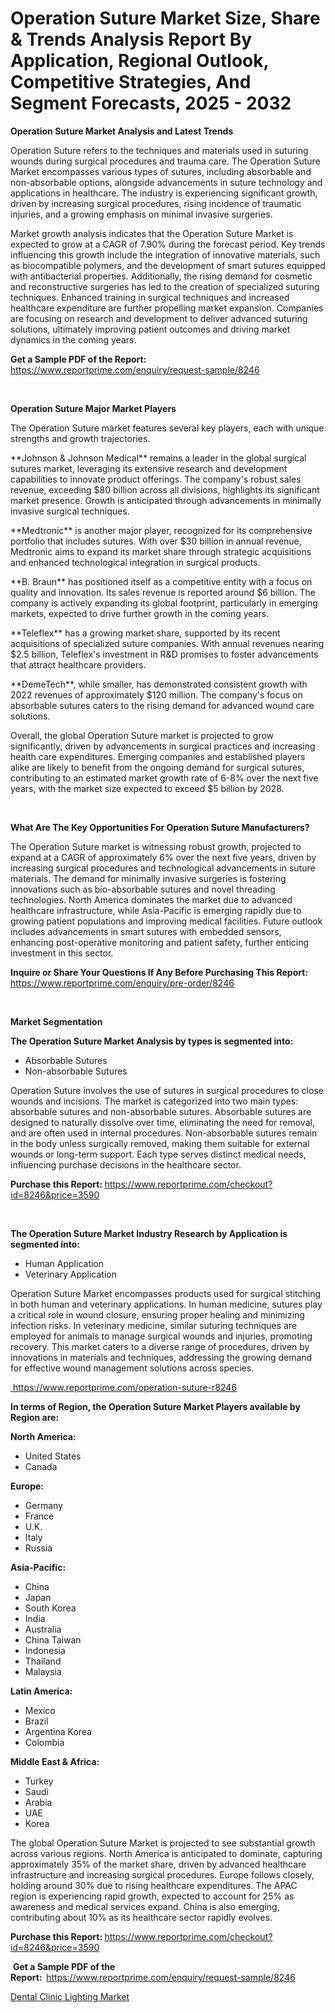 <p><h1>Operation Suture Market Size, Share & Trends Analysis Report By Application, Regional Outlook, Competitive Strategies, And Segment Forecasts, 2025 - 2032</h1></p><p><strong>Operation Suture Market Analysis and Latest Trends</strong></p>
<p><p>Operation Suture refers to the techniques and materials used in suturing wounds during surgical procedures and trauma care. The Operation Suture Market encompasses various types of sutures, including absorbable and non-absorbable options, alongside advancements in suture technology and applications in healthcare. The industry is experiencing significant growth, driven by increasing surgical procedures, rising incidence of traumatic injuries, and a growing emphasis on minimal invasive surgeries.</p><p>Market growth analysis indicates that the Operation Suture Market is expected to grow at a CAGR of 7.90% during the forecast period. Key trends influencing this growth include the integration of innovative materials, such as biocompatible polymers, and the development of smart sutures equipped with antibacterial properties. Additionally, the rising demand for cosmetic and reconstructive surgeries has led to the creation of specialized suturing techniques. Enhanced training in surgical techniques and increased healthcare expenditure are further propelling market expansion. Companies are focusing on research and development to deliver advanced suturing solutions, ultimately improving patient outcomes and driving market dynamics in the coming years.</p></p>
<p><strong>Get a Sample PDF of the Report:&nbsp;</strong> <a href="https://www.reportprime.com/enquiry/request-sample/8246?utm_campaign=2320&utm_medium=2&utm_source=Github&utm_content=ia&utm_term=19032025&utm_id=operation-suture">https://www.reportprime.com/enquiry/request-sample/8246</a></p>
<p>&nbsp;</p>
<p><strong>Operation Suture Major Market Players</strong></p>
<p><p>The Operation Suture market features several key players, each with unique strengths and growth trajectories. </p><p>**Johnson & Johnson Medical** remains a leader in the global surgical sutures market, leveraging its extensive research and development capabilities to innovate product offerings. The company's robust sales revenue, exceeding $80 billion across all divisions, highlights its significant market presence. Growth is anticipated through advancements in minimally invasive surgical techniques.</p><p>**Medtronic** is another major player, recognized for its comprehensive portfolio that includes sutures. With over $30 billion in annual revenue, Medtronic aims to expand its market share through strategic acquisitions and enhanced technological integration in surgical products.</p><p>**B. Braun** has positioned itself as a competitive entity with a focus on quality and innovation. Its sales revenue is reported around $6 billion. The company is actively expanding its global footprint, particularly in emerging markets, expected to drive further growth in the coming years.</p><p>**Teleflex** has a growing market share, supported by its recent acquisitions of specialized suture companies. With annual revenues nearing $2.5 billion, Teleflex's investment in R&D promises to foster advancements that attract healthcare providers.</p><p>**DemeTech**, while smaller, has demonstrated consistent growth with 2022 revenues of approximately $120 million. The company's focus on absorbable sutures caters to the rising demand for advanced wound care solutions.</p><p>Overall, the global Operation Suture market is projected to grow significantly, driven by advancements in surgical practices and increasing health care expenditures. Emerging companies and established players alike are likely to benefit from the ongoing demand for surgical sutures, contributing to an estimated market growth rate of 6-8% over the next five years, with the market size expected to exceed $5 billion by 2028.</p></p>
<p>&nbsp;</p>
<p><strong>What Are The Key Opportunities For Operation Suture Manufacturers?</strong></p>
<p><p>The Operation Suture market is witnessing robust growth, projected to expand at a CAGR of approximately 6% over the next five years, driven by increasing surgical procedures and technological advancements in suture materials. The demand for minimally invasive surgeries is fostering innovations such as bio-absorbable sutures and novel threading technologies. North America dominates the market due to advanced healthcare infrastructure, while Asia-Pacific is emerging rapidly due to growing patient populations and improving medical facilities. Future outlook includes advancements in smart sutures with embedded sensors, enhancing post-operative monitoring and patient safety, further enticing investment in this sector.</p></p>
<p><strong>Inquire or Share Your Questions If Any Before Purchasing This Report:</strong> <a href="https://www.reportprime.com/enquiry/pre-order/8246?utm_campaign=2320&utm_medium=2&utm_source=Github&utm_content=ia&utm_term=19032025&utm_id=operation-suture">https://www.reportprime.com/enquiry/pre-order/8246</a></p>
<p>&nbsp;</p>
<p><strong>Market Segmentation</strong></p>
<p><strong>The Operation Suture Market Analysis by types is segmented into:</strong></p>
<p><ul><li>Absorbable Sutures</li><li>Non-absorbable Sutures</li></ul></p>
<p><p>Operation Suture involves the use of sutures in surgical procedures to close wounds and incisions. The market is categorized into two main types: absorbable sutures and non-absorbable sutures. Absorbable sutures are designed to naturally dissolve over time, eliminating the need for removal, and are often used in internal procedures. Non-absorbable sutures remain in the body unless surgically removed, making them suitable for external wounds or long-term support. Each type serves distinct medical needs, influencing purchase decisions in the healthcare sector.</p></p>
<p><strong>Purchase this Report:&nbsp;</strong><a href="https://www.reportprime.com/checkout?id=8246&price=3590&utm_campaign=2320&utm_medium=2&utm_source=Github&utm_content=ia&utm_term=19032025&utm_id=operation-suture">https://www.reportprime.com/checkout?id=8246&price=3590</a></p>
<p>&nbsp;</p>
<p><strong>The Operation Suture Market Industry Research by Application is segmented into:</strong></p>
<p><ul><li>Human Application</li><li>Veterinary Application</li></ul></p>
<p><p>Operation Suture Market encompasses products used for surgical stitching in both human and veterinary applications. In human medicine, sutures play a critical role in wound closure, ensuring proper healing and minimizing infection risks. In veterinary medicine, similar suturing techniques are employed for animals to manage surgical wounds and injuries, promoting recovery. This market caters to a diverse range of procedures, driven by innovations in materials and techniques, addressing the growing demand for effective wound management solutions across species.</p></p>
<p><a href="https://www.reportprime.com/operation-suture-r8246?utm_campaign=2320&utm_medium=2&utm_source=Github&utm_content=ia&utm_term=19032025&utm_id=operation-suture">&nbsp;https://www.reportprime.com/operation-suture-r8246</a></p>
<p><strong>In terms of Region, the Operation Suture Market Players available by Region are:</strong></p>
<p>
    <p> <strong> North America: </strong>
        <ul>
            <li>United States</li>
            <li>Canada</li>
        </ul>
        </p> 
    <p> <strong> Europe: </strong>
        <ul>
            <li>Germany</li>
            <li>France</li>
            <li>U.K.</li>
            <li>Italy</li>
            <li>Russia</li>
        </ul>
        </p> 
    <p> <strong> Asia-Pacific: </strong>
        <ul>
            <li>China</li>
            <li>Japan</li>
            <li>South Korea</li>
            <li>India</li>
            <li>Australia</li>
            <li>China Taiwan</li>
            <li>Indonesia</li>
            <li>Thailand</li>
            <li>Malaysia</li>
        </ul>
        </p> 
    <p> <strong> Latin America: </strong>
        <ul>
            <li>Mexico</li>
            <li>Brazil</li>
            <li>Argentina Korea</li>
            <li>Colombia</li>
        </ul>
        </p> 
    <p> <strong> Middle East & Africa: </strong>
        <ul>
            <li>Turkey</li>
            <li>Saudi</li>
            <li>Arabia</li>
            <li>UAE</li>
            <li>Korea</li>
        </ul>
    </p>
    </p>
<p><p>The global Operation Suture Market is projected to see substantial growth across various regions. North America is anticipated to dominate, capturing approximately 35% of the market share, driven by advanced healthcare infrastructure and increasing surgical procedures. Europe follows closely, holding around 30% due to rising healthcare expenditures. The APAC region is experiencing rapid growth, expected to account for 25% as awareness and medical services expand. China is also emerging, contributing about 10% as its healthcare sector rapidly evolves.</p></p>
<p><strong>Purchase this Report: </strong><a href="https://www.reportprime.com/checkout?id=8246&price=3590&utm_campaign=2320&utm_medium=2&utm_source=Github&utm_content=ia&utm_term=19032025&utm_id=operation-suture">https://www.reportprime.com/checkout?id=8246&price=3590</a></p>
<p>&nbsp;<strong>Get a Sample PDF of the Report:&nbsp;&nbsp;</strong><a href="https://www.reportprime.com/enquiry/request-sample/8246?utm_campaign=2320&utm_medium=2&utm_source=Github&utm_content=ia&utm_term=19032025&utm_id=operation-suture">https://www.reportprime.com/enquiry/request-sample/8246</a></p>
<p><strong></strong></p>
<p><p><a href="https://github.com/aiamekar/Market-Research-Report-List-1/blob/main/dental-clinic-lighting-market.md?utm_campaign=2320&utm_medium=2&utm_source=Github&utm_content=ia&utm_term=19032025&utm_id=operation-suture">Dental Clinic Lighting Market</a></p></p>